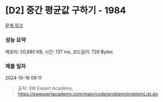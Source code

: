 # [D2] 중간 평균값 구하기 - 1984 

[문제 링크](https://swexpertacademy.com/main/code/problem/problemDetail.do?contestProbId=AV5Pw_-KAdcDFAUq) 

### 성능 요약

메모리: 20,680 KB, 시간: 137 ms, 코드길이: 729 Bytes

### 제출 일자

2024-10-16 09:11



> 출처: SW Expert Academy, https://swexpertacademy.com/main/code/problem/problemList.do